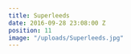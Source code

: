 ```yaml
---
title: Superleeds
date: 2016-09-28 23:08:00 Z
position: 11
image: "/uploads/Superleeds.jpg"
---
```


